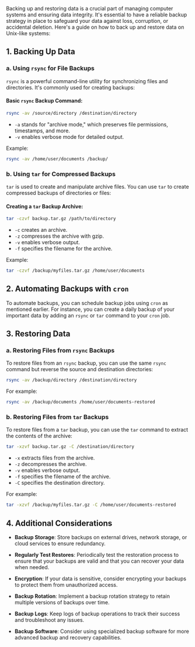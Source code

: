 Backing up and restoring data is a crucial part of managing computer systems and ensuring data integrity. It's essential to have a reliable backup strategy in place to safeguard your data against loss, corruption, or accidental deletion. Here's a guide on how to back up and restore data on Unix-like systems:

## 1. Backing Up Data

### a. Using `rsync` for File Backups

`rsync` is a powerful command-line utility for synchronizing files and directories. It's commonly used for creating backups:

#### Basic `rsync` Backup Command:

```bash
rsync -av /source/directory /destination/directory
```

- `-a` stands for "archive mode," which preserves file permissions, timestamps, and more.
- `-v` enables verbose mode for detailed output.

Example:

```bash
rsync -av /home/user/documents /backup/
```

### b. Using `tar` for Compressed Backups

`tar` is used to create and manipulate archive files. You can use `tar` to create compressed backups of directories or files:

#### Creating a `tar` Backup Archive:

```bash
tar -czvf backup.tar.gz /path/to/directory
```

- `-c` creates an archive.
- `-z` compresses the archive with gzip.
- `-v` enables verbose output.
- `-f` specifies the filename for the archive.

Example:

```bash
tar -czvf /backup/myfiles.tar.gz /home/user/documents
```

## 2. Automating Backups with `cron`

To automate backups, you can schedule backup jobs using `cron` as mentioned earlier. For instance, you can create a daily backup of your important data by adding an `rsync` or `tar` command to your `cron` job.

## 3. Restoring Data

### a. Restoring Files from `rsync` Backups

To restore files from an `rsync` backup, you can use the same `rsync` command but reverse the source and destination directories:

```bash
rsync -av /backup/directory /destination/directory
```

For example:

```bash
rsync -av /backup/documents /home/user/documents-restored
```

### b. Restoring Files from `tar` Backups

To restore files from a `tar` backup, you can use the `tar` command to extract the contents of the archive:

```bash
tar -xzvf backup.tar.gz -C /destination/directory
```

- `-x` extracts files from the archive.
- `-z` decompresses the archive.
- `-v` enables verbose output.
- `-f` specifies the filename of the archive.
- `-C` specifies the destination directory.

For example:

```bash
tar -xzvf /backup/myfiles.tar.gz -C /home/user/documents-restored
```

## 4. Additional Considerations

- **Backup Storage**: Store backups on external drives, network storage, or cloud services to ensure redundancy.

- **Regularly Test Restores**: Periodically test the restoration process to ensure that your backups are valid and that you can recover your data when needed.

- **Encryption**: If your data is sensitive, consider encrypting your backups to protect them from unauthorized access.

- **Backup Rotation**: Implement a backup rotation strategy to retain multiple versions of backups over time.

- **Backup Logs**: Keep logs of backup operations to track their success and troubleshoot any issues.

- **Backup Software**: Consider using specialized backup software for more advanced backup and recovery capabilities.